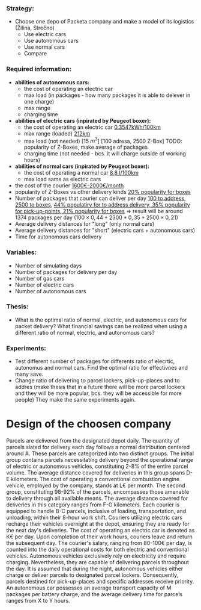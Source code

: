 
### Strategy:

+ Choose one depo of Packeta company and make a model of its logistics (Žilina, Strečno)
    - Use electric cars
    - Use autonomous cars
    - Use normal cars
    - Compare


### Required information:

+ **abilities of autonomous cars:**
    + the cost of operating an electric car
    + max load (in packages - how many packages it is able to delever in one charge)
    + max range
    + charging time
+ **abilities of electric cars (inpirated by Peugeot boxer):**
    + the cost of operating an electric car [0.3547kWh/100km](https://www.peugeot.cz/modelova-rada/boxer-furgon.html)
    + max range (loaded) [212km](https://www.peugeot.cz/modelova-rada/boxer-furgon.html)
    + max load (not needed) [15 $m^3$] [100 adresa, 2500 Z-Box] TODO: popularity of Z-Boxes, make average of packages
    + charging time (not needed - bcs. it will charge outside of working hours)
+ **abilities of normal cars (inpirated by Peugeot boxer):**
    + the cost of operating a normal car [8,8 l/100km](https://www.peugeot.cz/modelova-rada/boxer-furgon.html)
    + max load same as electric cars
+ the cost of the courier [1600€-2000€/month](https://www.profesia.sk/praca/packeta-slovakia/O4706942)
+ popularity of Z-Boxes vs other delivery kinds [20% popularity for boxes](https://komoraplus.cz/2023/09/21/nad-boxy-stale-jasne-vede-doruceni-domu/)
+ Number of packages that courier can deliver per day [100 to address, 2500 to boxes](https://www.forbes.sk/packeta-slovakia-dorucila-medzirocne-o-36-percent-viac-zasielok-ludia-si-oblubili-najma-z-boxy/), [44% populatiry for to address delivery, 35% popularity for pick-up-points, 21% popularity for boxes](https://komoraplus.cz/2023/09/21/nad-boxy-stale-jasne-vede-doruceni-domu/) => result will be around 1374 packages per day ($100×0,44+2300*0,35+2500×0,21$)
+ Average delivery distances for "long" (only normal cars)
+ Average delivery distances for "short" (electric cars + autonomous cars) 
+ Time for autonomous cars  delivery


### Variables:

+ Number of simulating days
+ Number of packages for delivery per day
+ Number of gas cars
+ Number of electric cars
+ Number of autonomous cars


### Thesis:

+ What is the optimal ratio of normal, electric, and autonomous cars for packet delivery? What financial savings can be realized when using a different ratio of normal, electric, and autonomous cars?

### Experiments:

+ Test different number of packages for differents ratio of elecrtic, autonomus and normal cars. Find the optimal ratio for effectivnes and many save.
+ Change ratio of delivering to parcel lockers, pick-up-places and to addres (make thesis that in a future there will be more parcel lockers and they will be more popular, bcs. they will be accessible for more people) They make the same experiments again.


# Design of the choosen company

Parcels are delivered from the designated depot daily. The quantity of parcels slated for delivery each day follows a normal distribution centered around A. These parcels are categorized into two distinct groups. The initial group contains parcels necessitating delivery beyond the operational range of electric or autonomous vehicles, constituting 2-8% of the entire parcel volume. The average distance covered for deliveries in this group spans D-E kilometers. The cost of operating a conventional combustion engine vehicle, employed by the company, stands at L€ per month.
The second group, constituting 98-92% of the parcels, encompasses those amenable to delivery through all available means. The average distance covered for deliveries in this category ranges from F-G kilometers. Each courier is equipped to handle B-C parcels, inclusive of loading, transportation, and unloading, within their 8-hour work shift. Couriers utilizing electric cars recharge their vehicles overnight at the depot, ensuring they are ready for the next day's deliveries. The cost of operating an electric car is denoted as K€ per day.
Upon completion of their work hours, couriers leave and return the subsequent day. The courier's salary, ranging from 80-100€ per day, is counted into the daily operational costs for both electric and conventional vehicles. Autonomous vehicles exclusively rely on electricity and require charging. Nevertheless, they are capable of delivering parcels throughout the day. It is assumed that during the night, autonomous vehicles either charge or deliver parcels to designated parcel lockers. Consequently, parcels destined for pick-up-places and specific addresses receive priority.
An autonomous car possesses an average transport capacity of M packages per battery charge, and the average delivery time for parcels ranges from X to Y hours.